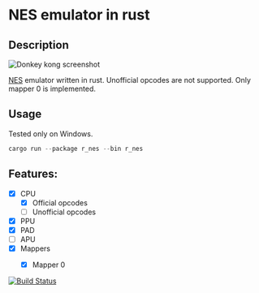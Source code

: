 # NES emulator in rust

## Description
![Donkey kong screenshot](https://i.imgur.com/Bn5FSSp.png)

[NES](https://en.wikipedia.org/wiki/Nintendo_Entertainment_System) emulator written in rust. Unofficial opcodes are not supported. Only mapper 0 is implemented. 


## Usage

Tested only on Windows.

```rust
cargo run --package r_nes --bin r_nes
```


## Features:

- [x] CPU
  - [x] Official opcodes
  - [ ] Unofficial opcodes 
- [x] PPU
- [x] PAD
- [ ] APU
- [x] Mappers
  - [x] Mapper 0



[![Build Status](https://travis-ci.com/kregoslup/r_nes.svg?branch=master)](https://travis-ci.com/kregoslup/r_nes)